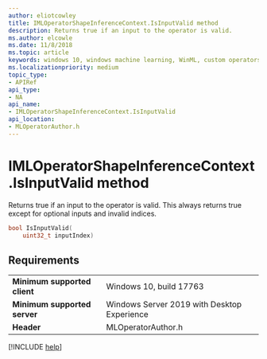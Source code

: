```yaml
---
author: eliotcowley
title: IMLOperatorShapeInferenceContext.IsInputValid method
description: Returns true if an input to the operator is valid.
ms.author: elcowle
ms.date: 11/8/2018
ms.topic: article
keywords: windows 10, windows machine learning, WinML, custom operators, IsInputValid
ms.localizationpriority: medium
topic_type:
- APIRef
api_type:
- NA
api_name:
- IMLOperatorShapeInferenceContext.IsInputValid
api_location:
- MLOperatorAuthor.h
---
```


# IMLOperatorShapeInferenceContext.IsInputValid method

Returns true if an input to the operator is valid. This always returns true except for optional inputs and invalid indices.

```cpp
bool IsInputValid(
    uint32_t inputIndex)
```

## Requirements

| | |
|-|-|
| **Minimum supported client** | Windows 10, build 17763 |
| **Minimum supported server** | Windows Server 2019 with Desktop Experience |
| **Header** | MLOperatorAuthor.h |

[!INCLUDE [help](../includes/get-help.md)]
